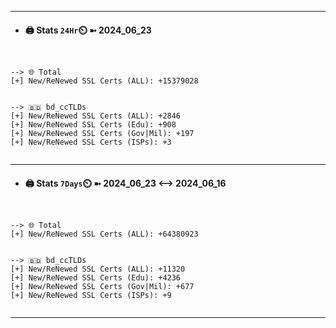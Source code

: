 

---
- #### 🖨️ **Stats** `24Hr`⏲️ ➼ 2024_06_23
```console


--> 🌐 Total
[+] New/ReNewed SSL Certs (ALL): +15379028


--> 🇧🇩 bd_ccTLDs
[+] New/ReNewed SSL Certs (ALL): +2846
[+] New/ReNewed SSL Certs (Edu): +908
[+] New/ReNewed SSL Certs (Gov|Mil): +197
[+] New/ReNewed SSL Certs (ISPs): +3


```

---
- #### 🖨️ **Stats** `7Days`⏲️ ➼ 2024_06_23 <--> 2024_06_16
```console


--> 🌐 Total
[+] New/ReNewed SSL Certs (ALL): +64380923


--> 🇧🇩 bd_ccTLDs
[+] New/ReNewed SSL Certs (ALL): +11320
[+] New/ReNewed SSL Certs (Edu): +4236
[+] New/ReNewed SSL Certs (Gov|Mil): +677
[+] New/ReNewed SSL Certs (ISPs): +9


```

---

